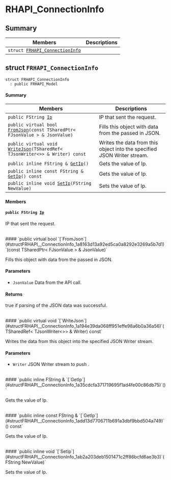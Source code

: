 # RHAPI_ConnectionInfo <a id="group__RHAPI__ConnectionInfo"></a>

## Summary

 Members                        | Descriptions                                
--------------------------------|---------------------------------------------
`struct `[`FRHAPI_ConnectionInfo`](#structFRHAPI__ConnectionInfo) | 

## struct `FRHAPI_ConnectionInfo` <a id="structFRHAPI__ConnectionInfo"></a>

```
struct FRHAPI_ConnectionInfo
  : public FRHAPI_Model
```

#### Summary

 Members                        | Descriptions                                
--------------------------------|---------------------------------------------
`public FString `[`Ip`](#structFRHAPI__ConnectionInfo_1a77c50f9776e44b93e60bf4b8c5e2c3b6) | IP that sent the request.
`public virtual bool `[`FromJson`](#structFRHAPI__ConnectionInfo_1a8163d13a92ed5ca0a8292e3269a5b7d1)`(const TSharedPtr< FJsonValue > & JsonValue)` | Fills this object with data from the passed in JSON.
`public virtual void `[`WriteJson`](#structFRHAPI__ConnectionInfo_1a194e39da068ff951effe98a6b0a36a56)`(TSharedRef< TJsonWriter<>> & Writer) const` | Writes the data from this object into the specified JSON Writer stream.
`public inline FString & `[`GetIp`](#structFRHAPI__ConnectionInfo_1a35cdcfa371719695f1ad4fe00c86db75)`()` | Gets the value of Ip.
`public inline const FString & `[`GetIp`](#structFRHAPI__ConnectionInfo_1add13d7706711b691a3dbf9bbd504a749)`() const` | Gets the value of Ip.
`public inline void `[`SetIp`](#structFRHAPI__ConnectionInfo_1ab2a203deb1501471c2ff86bcfd6ae3b3)`(FString NewValue)` | Sets the value of Ip.

#### Members

#### `public FString `[`Ip`](#structFRHAPI__ConnectionInfo_1a77c50f9776e44b93e60bf4b8c5e2c3b6) <a id="structFRHAPI__ConnectionInfo_1a77c50f9776e44b93e60bf4b8c5e2c3b6"></a>

IP that sent the request.

<br>
#### `public virtual bool `[`FromJson`](#structFRHAPI__ConnectionInfo_1a8163d13a92ed5ca0a8292e3269a5b7d1)`(const TSharedPtr< FJsonValue > & JsonValue)` <a id="structFRHAPI__ConnectionInfo_1a8163d13a92ed5ca0a8292e3269a5b7d1"></a>

Fills this object with data from the passed in JSON.

#### Parameters
* `JsonValue` Data from the API call.

#### Returns
true if parsing of the JSON data was successful.

<br>
#### `public virtual void `[`WriteJson`](#structFRHAPI__ConnectionInfo_1a194e39da068ff951effe98a6b0a36a56)`(TSharedRef< TJsonWriter<>> & Writer) const` <a id="structFRHAPI__ConnectionInfo_1a194e39da068ff951effe98a6b0a36a56"></a>

Writes the data from this object into the specified JSON Writer stream.

#### Parameters
* `Writer` JSON Writer stream to push .

<br>
#### `public inline FString & `[`GetIp`](#structFRHAPI__ConnectionInfo_1a35cdcfa371719695f1ad4fe00c86db75)`()` <a id="structFRHAPI__ConnectionInfo_1a35cdcfa371719695f1ad4fe00c86db75"></a>

Gets the value of Ip.

<br>
#### `public inline const FString & `[`GetIp`](#structFRHAPI__ConnectionInfo_1add13d7706711b691a3dbf9bbd504a749)`() const` <a id="structFRHAPI__ConnectionInfo_1add13d7706711b691a3dbf9bbd504a749"></a>

Gets the value of Ip.

<br>
#### `public inline void `[`SetIp`](#structFRHAPI__ConnectionInfo_1ab2a203deb1501471c2ff86bcfd6ae3b3)`(FString NewValue)` <a id="structFRHAPI__ConnectionInfo_1ab2a203deb1501471c2ff86bcfd6ae3b3"></a>

Sets the value of Ip.

<br>
